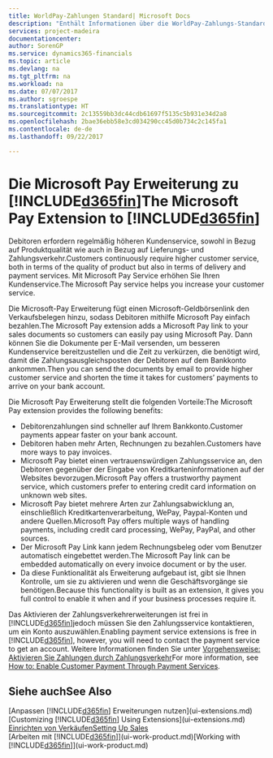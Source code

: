```yaml
---
title: WorldPay-Zahlungen Standard| Microsoft Docs
description: "Enthält Informationen über die WorldPay-Zahlungs-Standarderweiterung"
services: project-madeira
documentationcenter: 
author: SorenGP
ms.service: dynamics365-financials
ms.topic: article
ms.devlang: na
ms.tgt_pltfrm: na
ms.workload: na
ms.date: 07/07/2017
ms.author: sgroespe
ms.translationtype: HT
ms.sourcegitcommit: 2c13559bb3dc44cdb61697f5135c5b931e34d2a8
ms.openlocfilehash: 2bae36ebb58e3cd034290cc45d0b734c2c145fa1
ms.contentlocale: de-de
ms.lasthandoff: 09/22/2017

---
```

# <a name="the-microsoft-pay-extension-to-included365finincludesd365finlongmdmd"></a><span data-ttu-id="d86d5-103">Die Microsoft Pay Erweiterung zu [!INCLUDE[d365fin](includes/d365fin_long_md.md)]</span><span class="sxs-lookup"><span data-stu-id="d86d5-103">The Microsoft Pay Extension to [!INCLUDE[d365fin](includes/d365fin_long_md.md)]</span></span>
<span data-ttu-id="d86d5-104">Debitoren erfordern regelmäßig höheren Kundenservice, sowohl in Bezug auf Produktqualität wie auch in Bezug auf Lieferungs- und Zahlungsverkehr.</span><span class="sxs-lookup"><span data-stu-id="d86d5-104">Customers continuously require higher customer service, both in terms of the quality of product but also in terms of delivery and payment services.</span></span> <span data-ttu-id="d86d5-105">Mit Microsoft Pay Service erhöhen Sie Ihren Kundenservice.</span><span class="sxs-lookup"><span data-stu-id="d86d5-105">The Microsoft Pay service helps you increase your customer service.</span></span>

<span data-ttu-id="d86d5-106">Die Microsoft-Pay Erweiterung fügt einen Microsoft-Geldbörsenlink den Verkaufsbelegen hinzu, sodass Debitoren mithilfe Microsoft Pay einfach bezahlen.</span><span class="sxs-lookup"><span data-stu-id="d86d5-106">The Microsoft Pay extension adds a Microsoft Pay link to your sales documents so customers can easily pay using Microsoft Pay.</span></span> <span data-ttu-id="d86d5-107">Dann können Sie die Dokumente per E-Mail versenden, um besseren Kundenservice bereitzustellen und die Zeit zu verkürzen, die benötigt wird, damit die Zahlungsausgleichsposten der Debitoren auf dem Bankkonto ankommen.</span><span class="sxs-lookup"><span data-stu-id="d86d5-107">Then you can send the documents by email to provide higher customer service and shorten the time it takes for customers’ payments to arrive on your bank account.</span></span>

<span data-ttu-id="d86d5-108">Die Microsoft Pay Erweiterung stellt die folgenden Vorteile:</span><span class="sxs-lookup"><span data-stu-id="d86d5-108">The Microsoft Pay extension provides the following benefits:</span></span>
- <span data-ttu-id="d86d5-109">Debitorenzahlungen sind schneller auf Ihrem Bankkonto.</span><span class="sxs-lookup"><span data-stu-id="d86d5-109">Customer payments appear faster on your bank account.</span></span>
- <span data-ttu-id="d86d5-110">Debitoren haben mehr Arten, Rechnungen zu bezahlen.</span><span class="sxs-lookup"><span data-stu-id="d86d5-110">Customers have more ways to pay invoices.</span></span>
- <span data-ttu-id="d86d5-111">Microsoft Pay bietet einen vertrauenswürdigen Zahlungsservice an, den Debitoren gegenüber der Eingabe von Kreditkarteninformationen auf der Websites bevorzugen.</span><span class="sxs-lookup"><span data-stu-id="d86d5-111">Microsoft Pay offers a trustworthy payment service, which customers prefer to entering credit card information on unknown web sites.</span></span>
- <span data-ttu-id="d86d5-112">Microsoft Pay bietet mehrere Arten zur Zahlungsabwicklung an, einschließlich Kreditkartenverarbeitung, WePay, Paypal-Konten und andere Quellen.</span><span class="sxs-lookup"><span data-stu-id="d86d5-112">Microsoft Pay offers multiple ways of handling payments, including credit card processing, WePay, PayPal, and other sources.</span></span>
- <span data-ttu-id="d86d5-113">Der Microsoft Pay Link kann jedem Rechnungsbeleg oder vom Benutzer automatisch eingebettet werden.</span><span class="sxs-lookup"><span data-stu-id="d86d5-113">The Microsoft Pay link can be embedded automatically on every invoice document or by the user.</span></span>
- <span data-ttu-id="d86d5-114">Da diese Funktionalität als Erweiterung aufgebaut ist, gibt sie Ihnen Kontrolle, um sie zu aktivieren und wenn die Geschäftsvorgänge sie benötigen.</span><span class="sxs-lookup"><span data-stu-id="d86d5-114">Because this functionality is built as an extension, it gives you full control to enable it when and if your business processes require it.</span></span>

<span data-ttu-id="d86d5-115">Das Aktivieren der Zahlungsverkehrerweiterungen ist frei in [!INCLUDE[d365fin](includes/d365fin_md.md)]jedoch müssen Sie den Zahlungsservice kontaktieren, um ein Konto auszuwählen.</span><span class="sxs-lookup"><span data-stu-id="d86d5-115">Enabling payment service extensions is free in [!INCLUDE[d365fin](includes/d365fin_md.md)], however, you will need to contact the payment service to get an account.</span></span> <span data-ttu-id="d86d5-116">Weitere Informationen finden Sie unter [Vorgehensweise: Aktivieren Sie Zahlungen durch Zahlungsverkehr](sales-how-enable-payment-service-extensions.md)</span><span class="sxs-lookup"><span data-stu-id="d86d5-116">For more information, see [How to: Enable Customer Payment Through Payment Services](sales-how-enable-payment-service-extensions.md).</span></span>

## <a name="see-also"></a><span data-ttu-id="d86d5-117">Siehe auch</span><span class="sxs-lookup"><span data-stu-id="d86d5-117">See Also</span></span>
<span data-ttu-id="d86d5-118">[Anpassen [!INCLUDE[d365fin](includes/d365fin_md.md)] Erweiterungen nutzen](ui-extensions.md)</span><span class="sxs-lookup"><span data-stu-id="d86d5-118">[Customizing [!INCLUDE[d365fin](includes/d365fin_md.md)] Using Extensions](ui-extensions.md)</span></span>  
[<span data-ttu-id="d86d5-119">Einrichten von Verkäufen</span><span class="sxs-lookup"><span data-stu-id="d86d5-119">Setting Up Sales</span></span>](sales-setup-sales.md)  
<span data-ttu-id="d86d5-120">[Arbeiten mit [!INCLUDE[d365fin](includes/d365fin_md.md)]](ui-work-product.md)</span><span class="sxs-lookup"><span data-stu-id="d86d5-120">[Working with [!INCLUDE[d365fin](includes/d365fin_md.md)]](ui-work-product.md)</span></span>

